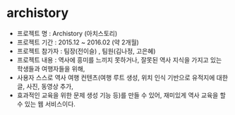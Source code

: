 # archistory

- 프로젝트 명   : Archistory (아치스토리)
- 프로젝트 기간 : 2015.12 ~ 2016.02 (약 2개월)
- 프로젝트 참가자 : 팀장(전이슬) , 팀원(김나정, 고은혜)
- 프로젝트 내용 : 역사에 흥미를 느끼지 못하거나, 잘못된 역사 지식을 가지고 있는 학생들과 여행자들을 위해, 
- 사용자 스스로 역사 여행 컨텐츠(여행 루트 생성, 위치 인식 기반으로 유적지에 대한 글, 사진, 동영상 추가, 
- 효과적인 교육을 위한 문제 생성 기능 등)를 만들 수 있어, 재미있게 역사 교육을 할 수 있는 웹 서비스이다.
